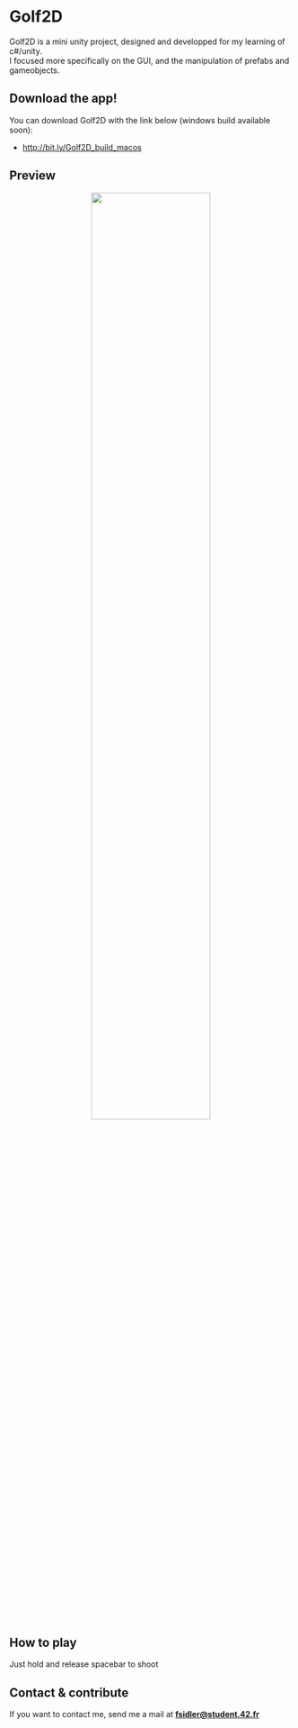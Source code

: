 # Golf2D

Golf2D is a mini unity project, designed and developped for my learning of c#/unity. <br />
I focused more specifically on the GUI, and the manipulation of prefabs and gameobjects.

## Download the app!
You can download Golf2D with the link below (windows build available soon):
* http://bit.ly/Golf2D_build_macos

## Preview

<div width="100%" align="center">
  <img width="65%" src="https://media.giphy.com/media/l0IybPKqxpulZkYHm/giphy.gif"/>
</div>

## How to play
Just hold and release spacebar to shoot

## Contact & contribute
If you want to contact me, send me a mail at **fsidler@student.42.fr**
